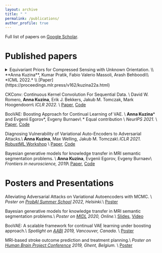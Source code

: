 ```yaml
---
layout: archive
title: " "
permalink: /publications/
author_profile: true
---
```


Full list of papers on <a href="https://scholar.google.com/citations?user=IMoc7ioAAAAJ&hl=en"> Google Scholar</a>.


[comment]: <> (Preprints)
[comment]: <> (======)



Published papers
======


<details>
    <summary>
        Equivariant Priors for Compressed Sensing with Unknown Orientation. \\
        **Anna Kuzina**, Kumar Pratik, Fabio Valerio Massoli, Arash Behboodi\\
        *ICML 2022.* \\ [Paper](https://proceedings.mlr.press/v162/kuzina22a.html)
    </summary>
    `@inproceedings{kuzina2022equivariant,
     title={Equivariant Priors for compressed sensing with unknown orientation},
     author={Kuzina, Anna and Pratik, Kumar and Massoli, Fabio Valerio and Behboodi, Arash},
     booktitle = 	 {Proceedings of the 39th International Conference on Machine Learning},
     pages = 	 {11753--11771},
     year = 	 {2022},
     volume = 	 {162},
     series = 	 {Proceedings of Machine Learning Research},
     month = 	 {17--23 Jul},
     publisher =    {PMLR},
     url = 	 {https://proceedings.mlr.press/v162/kuzina22a.html}
}`
</details>


CKConv: Continuous Kernel Convolution For Sequential Data. \\
David W. Romero, **Anna Kuzina**, Erik J. Bekkers, Jakub M. Tomczak, Mark Hoogendoorn\\
*ICLR 2022.* \\
[Paper](https://arxiv.org/abs/2102.02611),
[Code](https://github.com/dwromero/ckconv)


BooVAE: Boosting Approach for Continual Learning of VAE. \\
**Anna Kuzina**\* and Evgenii Egorov\*, Evgeny Burnaev\\
\* Equal contribution \\
*NeurIPS 2021.* \\
[Paper](https://proceedings.neurips.cc/paper/2021/hash/952285b9b7e7a1be5aa7849f32ffff05-Abstract.html),
[Code](https://github.com/AKuzina/boovae)


Diagnosing Vulnerability of Variational Auto-Encoders to Adversarial Attacks.\\
**Anna Kuzina**, Max Welling, Jakub M. Tomczak\\
*ICLR 2021.* [RobustML Workshop](https://sites.google.com/connect.hku.hk/robustml-2021/accepted-papers/paper-024) \\
[Paper](https://arxiv.org/abs/2103.06701),
[Code](https://github.com/AKuzina/attack_vae)


Bayesian generative models for knowledge transfer in MRI semantic segmentation problems. \\
**Anna Kuzina**, Evgenii Egorov, Evgeny Burnaev\\
*Frontiers in neuroscience, 2019*\\
[Paper](https://www.frontiersin.org/articles/10.3389/fnins.2019.00844/full), 
[Code](https://akuzina.github.io/DWP/)

Posters and Presentations
======
Alleviating Adversarial Attacks on Variational Autoencoders with MCMC. \\
*Poster on [ProbAI Summer School](https://probabilistic.ai/) 2022, Helsinki.*\\
[Poster](https://akuzina.github.io/files/ProbAI_poster.pdf)


Bayesian generative models for knowledge transfer in MRI semantic segmentation problems.\\
*Poster on [MIDL](https://2020.midl.io/papers/kuzina20.html) 2020, Online.*\\
[Slides](https://akuzina.github.io/files/midl_dwp.pdf), 
[Video](https://www.youtube.com/watch?v=d1GkoVyGKO4)


BooVAE: A scalable framework for continual VAE learning under boosting approach.\\
*Spotlight on [AABI](http://approximateinference.org/) 2019, Vancouver, Canada.* \\
[Poster](https://akuzina.github.io/files/Boo_AABI_Poster.pdf)


MRI-based stroke outcome prediction and treatment planning.\\
*Poster on [Human Brain Project Conference](https://education.humanbrainproject.eu/web/3rd-hbp-student-conference) 2019, Ghent, Belgium.* \\
 [Poster](https://akuzina.github.io/files/HBP_Poster.pdf)
